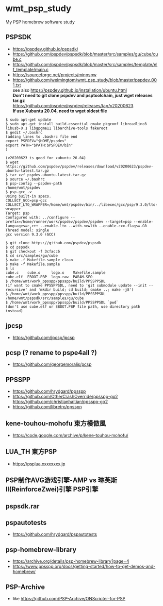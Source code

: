 # wmt_psp_study
My PSP homebrew software study

## PSPSDK  
* https://pspdev.github.io/pspsdk/  
* https://github.com/pspdev/pspsdk/blob/master/src/samples/gu/cube/cube.c
* https://github.com/pspdev/pspsdk/blob/master/src/samples/template/elf_template/main.c
* https://sourceforge.net/projects/minpspw
* https://github.com/weimingtom/wmt_psp_study/blob/master/pspdev_001.txt  
see also https://pspdev.github.io/installation/ubuntu.html  
**Don't need to git clone pspdev and psptoolchain, just wget releases tar.gz**   
https://github.com/pspdev/pspdev/releases/tag/v20200623  
**If use Xubuntu 20.04, need to wget oldest file**  
```
$ sudo apt-get update
$ sudo apt-get install build-essential cmake pkgconf libreadline8 libusb-0.1 libgpgme11 libarchive-tools fakeroot
$ gedit ~/.bashrc
(adding lines to .bashrc file end
export PSPDEV="$HOME/pspdev"
export PATH="$PATH:$PSPDEV/bin"
)

(v20200623 is good for xubuntu 20.04)
$ wget https://github.com/pspdev/pspdev/releases/download/v20200623/pspdev-ubuntu-latest.tar.gz
$ tar xzf pspdev-ubuntu-latest.tar.gz
$ source ~/.bashrc
$ psp-config --pspdev-path
/home/wmt/pspdev
$ psp-gcc -v
Using built-in specs.
COLLECT_GCC=psp-gcc
COLLECT_LTO_WRAPPER=/home/wmt/pspdev/bin/../libexec/gcc/psp/9.3.0/lto-wrapper
Target: psp
Configured with: ../configure --prefix=/home/runner/work/pspdev/pspdev/pspdev --target=psp --enable-languages=c,c++ --enable-lto --with-newlib --enable-cxx-flags=-G0
Thread model: single
gcc version 9.3.0 (GCC) 

$ git clone https://github.com/pspdev/pspsdk
$ cd pspsdk
$ git checkout -f 3cfacc6
$ cd src/samples/gu/cube
$ make -f Makefile.sample clean
$ make -f Makefile.sample
$ ls
cube.c    cube.o     logo.o    Makefile.sample
cube.elf  EBOOT.PBP  logo.raw  PARAM.SFO
$ /home/wmt/work_ppsspp/ppsspp/build/PPSSPPSDL
(if want to cmake PPSSPPSDL, need to 'git submodule update --init --recursive' and 'mkdir build; cd build; cmake ..; make -j8') 
$ /home/wmt/work_ppsspp/ppsspp/build/PPSSPPSDL /home/wmt/pspsdk/src/samples/gu/cube
$ /home/wmt/work_ppsspp/ppsspp/build/PPSSPPSDL `pwd`
(don't use cube.elf or EBOOT.PBP file path, use directory path instead)
```

## jpcsp  
* https://github.com/jpcsp/jpcsp  

## pcsp (? rename to pspe4all ?)    
* https://github.com/georgemoralis/pcsp  

## PPSSPP  
* https://github.com/hrydgard/ppsspp
* https://github.com/OtherCrashOverride/ppsspp-go2  
https://github.com/christianhaitian/ppsspp-go2    
* https://github.com/libretro/ppsspp  

## kene-touhou-mohofu		東方模倣風  
* https://code.google.com/archive/p/kene-touhou-mohofu/

## LUA_TH		東方PSP  
* https://psplua.xxxxxxxx.jp  

## PSP制作AVG游戏引擎-AMP vs 琳芙斯Ⅱ(ReinforceZwei)引擎		PSP引擎  

## pspsdk.rar  

## pspautotests    
* https://github.com/hrydgard/pspautotests  

## psp-homebrew-library  
* https://archive.org/details/psp-homebrew-library?page=4
* https://www.ppsspp.org/docs/getting-started/how-to-get-demos-and-homebrew/  

## PSP-Archive  
* like https://github.com/PSP-Archive/ONScripter-for-PSP
